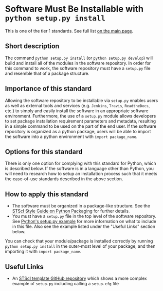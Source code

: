 # Software Must Be Installable with `python setup.py install`

This is one of the tier 1 standards. See full list [on the main page](../README.md).

## Short description
The command `python setup.py install` (or `python setup.py develop`) will build and install all of the modules in the software repository. In order for this command to work, the software repository must have a `setup.py` file and resemble that of a package structure.

## Importance of this standard
Allowing the software repository to be installable via `setup.py` enables users as well as external tools and services (e.g. `Jenkins`, `Travis`, `ReadtheDocs`, etc.) to simply and easily install the software in an appropriate software environment.  Furthermore, the use of a `setup.py` module allows developers to set package installation requirement parameters and metadata, resulting in a simple command to be used on the part of the end user.  If the software repository is organized as a python package, users will be able to import the software into a python environment with `import package_name`.

## Options for this standard
There is only one option for complying with this standard for Python, which is described below. If the software is in a language other than Python, you will need to research how to setup an installation process such that it meets the ease-of-use standards described in the above section.

## How to apply this standard
- The software must be organized in a package-like structure. See the [STScI Style Guide on Python Packaging](https://github.com/spacetelescope/style-guides/blob/master/guides/python-package.md) for further details.
- You must have a `setup.py` file in the top level of the software repository. See [Python's setup.py example](https://packaging.python.org/tutorials/packaging-projects/#creating-setup-py) for more information on what to include in this file. Also see the example listed under the "Useful Links" section below.

You can check that your module/package is installed correctly by running `python setup.py install` in the outer-most level of your package, and then importing it with `import package_name`.

## Useful Links
- An [STScI template GitHub repository](https://github.com/spacetelescope/stsci-package-template) which shows a more complex example of `setup.py` including calling a `setup.cfg` file
